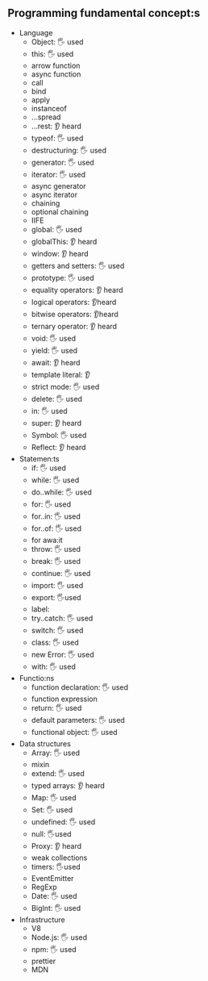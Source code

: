 ## Programming fundamental concept:s

- Language
  - Object: 🖐️ used
  - this: 🖐 used
  - arrow function
  - async function
  - call
  - bind
  - apply
  - instanceof
  - ...spread
  - ...rest: 👂 heard
  - typeof: 🖐️ used
  - destructuring: 🖐️ used
  - generator: 🖐️ used
  - iterator: 🖐️ used
  - async generator
  - async iterator
  - chaining
  - optional chaining
  - IIFE
  - global: 🖐️ used
  - globalThis: 👂 heard
  - window: 👂 heard
  - getters and setters: 🖐️ used
  - prototype: 🖐️ used
  - equality operators: 👂 heard
  - logical operators: 👂heard
  - bitwise operators: 👂heard
  - ternary operator: 👂 heard
  - void: 🖐️ used
  - yield: 🖐️ used
  - await: 👂 heard
  - template literal: 👂
  - strict mode: 🖐️ used
  - delete: 🖐️ used
  - in: 🖐️ used
  - super: 👂 heard
  - Symbol: 🖐️ used
  - Reflect: 👂 heard
- Statemen:ts
  - if: 🖐️ used
  - while: 🖐️ used
  - do..while: 🖐️ used
  - for: 🖐️ used
  - for..in: 🖐️ used
  - for..of: 🖐️ used
  - for awa:it
  - throw: 🖐️ used
  - break: 🖐️ used
  - continue: 🖐️ used
  - import: 🖐️ used
  - export: 🖐️used
  - label:
  - try..catch: 🖐️ used
  - switch: 🖐️ used
  - class: 🖐️ used
  - new Error: 🖐️ used
  - with: 🖐️ used
- Functio:ns
  - function declaration: 🖐️ used
  - function expression
  - return: 🖐️ used
  - default parameters: 🖐️ used
  - functional object: 🖐️ used
- Data structures
  - Array: 🖐️ used
  - mixin
  - extend: 🖐️ used
  - typed arrays: 👂 heard
  - Map: 🖐️ used
  - Set: 🖐️ used
  - undefined: 🖐️ used
  - null: 🖐️used
  - Proxy: 👂 heard
  - weak collections
  - timers: 🖐️used
  - EventEmitter
  - RegExp
  - Date: 🖐 used
  - BigInt: 🖐 used
- Infrastructure
  - V8 
  - Node.js: 🖐️ used  
  - npm: 🖐️ used
  - prettier
  - MDN
